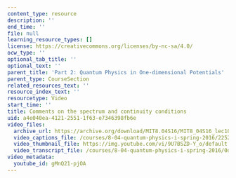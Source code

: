 ```yaml
---
content_type: resource
description: ''
end_time: ''
file: null
learning_resource_types: []
license: https://creativecommons.org/licenses/by-nc-sa/4.0/
ocw_type: ''
optional_tab_title: ''
optional_text: ''
parent_title: 'Part 2: Quantum Physics in One-dimensional Potentials'
parent_type: CourseSection
related_resources_text: ''
resource_index_text: ''
resourcetype: Video
start_time: ''
title: Comments on the spectrum and continuity conditions
uid: a4e040ea-4121-2551-1f63-e7346398fb6e
video_files:
  archive_url: https://archive.org/download/MIT8.04S16/MIT8_04S16_lec10_s4_300k.mp4
  video_captions_file: /courses/8-04-quantum-physics-i-spring-2016/22520710ad525889a329d3011d20c18e_gMnQ21-pjOA.vtt
  video_thumbnail_file: https://img.youtube.com/vi/9U7BSZD-Y_o/default.jpg
  video_transcript_file: /courses/8-04-quantum-physics-i-spring-2016/0d338f473f29e5d465efc5ce35ff39ce_gMnQ21-pjOA.pdf
video_metadata:
  youtube_id: gMnQ21-pjOA
---
```

